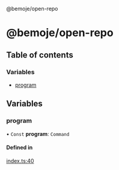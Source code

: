@bemoje/open-repo

# @bemoje/open-repo

## Table of contents

### Variables

- [program](https://github.com/bemoje/tsmono/blob/main/docs/md/open-repo/index.md#program)

## Variables

### program

• `Const` **program**: `Command`

#### Defined in

[index.ts:40](https://github.com/bemoje/tsmono/blob/87185a0/pkg/open-repo/src/index.ts#L40)
